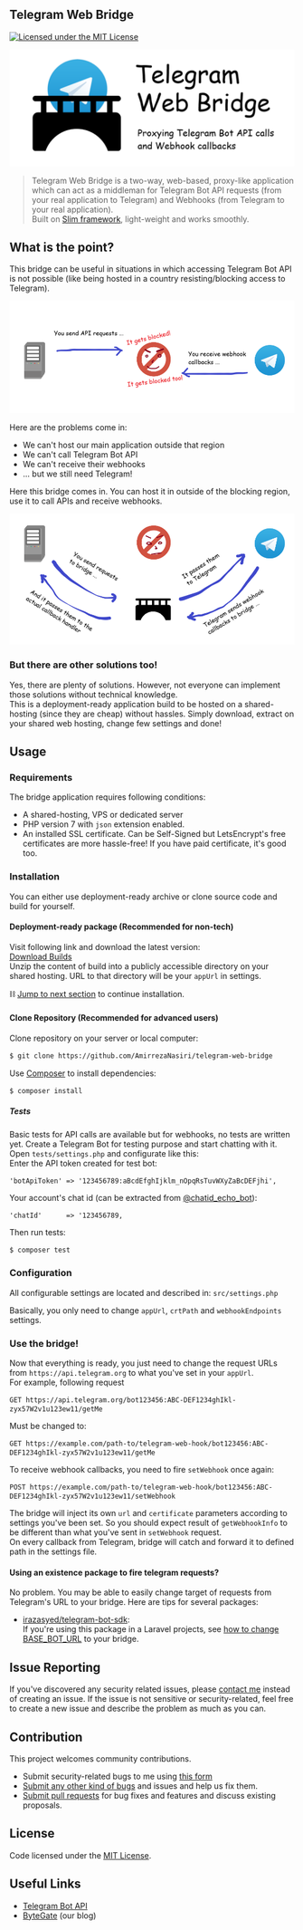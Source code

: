 ## Telegram Web Bridge
[![Licensed under the MIT License](https://img.shields.io/badge/License-MIT-blue.svg)](LICENSE)

![Telegram Web Bridge](assets/telegram-web-bridge-preview.png)

> Telegram Web Bridge is a two-way, web-based, proxy-like application which can act as a middleman for Telegram Bot API requests (from your real application to Telegram) and Webhooks (from Telegram to your real application).   
> Built on [Slim framework](http://www.slimframework.com/), light-weight and works smoothly.

## What is the point?

This bridge can be useful in situations in which accessing Telegram Bot API is not possible (like being hosted in a country resisting/blocking access to Telegram).

![Communication without proxy](assets/without_proxy.png)

Here are the problems come in:  
* We can't host our main application outside that region
* We can't call Telegram Bot API
* We can't receive their webhooks
* ... but we still need Telegram!

Here this bridge comes in. You can host it in outside of the blocking region, use it to call APIs and receive webhooks.

![Communication with proxy](assets/with_proxy.png)

### But there are other solutions too!

Yes, there are plenty of solutions. However, not everyone can implement those solutions without technical knowledge.  
This is a deployment-ready application build to be hosted on a shared-hosting (since they are cheap) without hassles. Simply download, extract on your shared web hosting, change few settings and done!

## Usage

### Requirements
The bridge application requires following conditions:
* A shared-hosting, VPS or dedicated server
* PHP version 7 with `json` extension enabled.
* An installed SSL certificate. Can be Self-Signed but LetsEncrypt's free certificates are more hassle-free! If you have paid certificate, it's good too.

### Installation
You can either use deployment-ready archive or clone source code and build for yourself.

#### Deployment-ready package (Recommended for non-tech)
Visit following link and download the latest version:  
[Download Builds]()  
Unzip the content of build into a publicly accessible directory on your shared hosting. URL to that directory will be your `appUrl` in settings.  

⛓ [Jump to next section](#configuration) to continue installation.

#### Clone Repository (Recommended for advanced users)
Clone repository on your server or local computer:
```bash
$ git clone https://github.com/AmirrezaNasiri/telegram-web-bridge
```

Use [Composer](https://getcomposer.org/download/) to install dependencies:
```bash
$ composer install
```

##### Tests
Basic tests for API calls are available but for webhooks, no tests are written yet.
Create a Telegram Bot for testing purpose and start chatting with it. Open `tests/settings.php` and configurate like this:   
Enter the API token created for test bot:
```
'botApiToken' => '123456789:aBcdEfghIjklm_nOpqRsTuvWXyZaBcDEFjhi',
```
Your account's chat id (can be extracted from [@chatid_echo_bot](https://t.me/chatid_echo_bot)):
```
'chatId'      => '123456789,
```
Then run tests:
```bash
$ composer test
```

### Configuration
All configurable settings are located and described in:
`src/settings.php`

Basically, you only need to change `appUrl`, `crtPath` and `webhookEndpoints` settings.

### Use the bridge!
Now that everything is ready, you just need to change the request URLs from `https://api.telegram.org` to what you've set in your `appUrl`.  
For example, following request
```http request
GET https://api.telegram.org/bot123456:ABC-DEF1234ghIkl-zyx57W2v1u123ew11/getMe
```
Must be changed to:
```http request
GET https://example.com/path-to/telegram-web-hook/bot123456:ABC-DEF1234ghIkl-zyx57W2v1u123ew11/getMe
```

To receive webhook callbacks, you need to fire `setWebhook` once again:
```http request
POST https://example.com/path-to/telegram-web-hook/bot123456:ABC-DEF1234ghIkl-zyx57W2v1u123ew11/setWebhook
```
The bridge will inject its own `url` and `certificate` parameters according to settings you've been set. So you should expect result of `getWebhookInfo` to be different than what you've sent in `setWebhook` request.  
On every callback from Telegram, bridge will catch and forward it to defined path in the settings file.

#### Using an existence package to fire telegram requests?
No problem. You may be able to easily change target of requests from Telegram's URL to your bridge. Here are tips for several packages:  
* [irazasyed/telegram-bot-sdk](https://github.com/irazasyed/telegram-bot-sdk/):  
If you're using this package in a Laravel projects, see [how to change BASE_BOT_URL](https://github.com/irazasyed/telegram-bot-sdk/issues/632#issuecomment-482867189) to your bridge.

## Issue Reporting
If you've discovered any security related issues, please [contact me]() instead of creating an issue.
If the issue is not sensitive or security-related, feel free to create a new issue and describe the problem as much as you can.


## Contribution 
This project welcomes community contributions.
* Submit security-related bugs to me using [this form](http://amirreza.in/#page-contact)
* [Submit any other kind of bugs](https://github.com/AmirrezaNasiri/telegram-web-bridge/issues) and issues and help us fix them.
* [Submit pull requests](https://github.com/AmirrezaNasiri/telegram-web-bridge/pulls) for bug fixes and features and discuss existing proposals.

## License
Code licensed under the [MIT License](LICENSE).

## Useful Links
* [Telegram Bot API](https://core.telegram.org/bots/api)
* [ByteGate](https://bytegate.ir/) (our blog)
